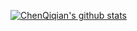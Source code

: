 [![ChenQiqian's github stats](https://github-readme-stats.vercel.app/api?username=ChenQiqian)](https://github.com/ChenQiqian/github-readme-stats)
